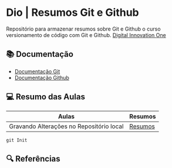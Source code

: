 
# Dio | Resumos Git e Github

Repositório para armazenar resumos sobre Git e Github o curso versionamento de código com Git e Github.
[Digital Innovation One](https://web.dio.me)

## 📚 Documentação
- [Documentação Git](https://git-scm.com/docs/git/pt_BR)
- [Documentação Github](https://docs.github.com/pt)

## 💻 Resumo das Aulas

| Aulas | Resumos |
|-------|---------|
|Gravando Alterações no Repositório local| [Resumos]()|

```
git Init 
```
## 🔍 Referências
